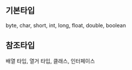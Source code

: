 ## 기본타입
byte, char, short, int, long, float, double, boolean

## 참조타입
배열 타입, 
열거 타입, 
클래스, 
인터페이스


